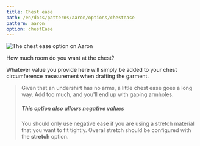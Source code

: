 ```yaml
---
title: Chest ease
path: /en/docs/patterns/aaron/options/chestease
pattern: aaron
option: chestEase
---
```


![The chest ease option on Aaron](./chestease.svg)

How much room do you want at the chest?

Whatever value you provide here will simply be added to your chest circumference measurement when drafting the garment.

> Given that an undershirt has no arms, a little chest ease goes a long way. Add too much, and you'll end up with gaping armholes.
> 
> ##### This option also allows negative values
> 
> You should only use negative ease if you are using a stretch material that you want to fit tightly. Overal stretch should be configured with the **stretch** option.